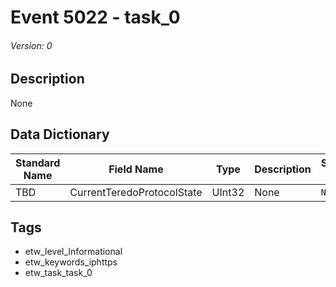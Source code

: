 # Event 5022 - task_0
###### Version: 0

## Description
None

## Data Dictionary
|Standard Name|Field Name|Type|Description|Sample Value|
|---|---|---|---|---|
|TBD|CurrentTeredoProtocolState|UInt32|None|`None`|

## Tags
* etw_level_Informational
* etw_keywords_iphttps
* etw_task_task_0